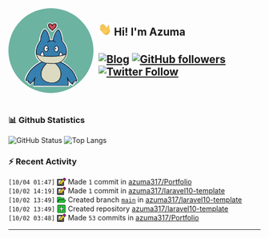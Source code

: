 <img width="170" height="170" align="left" style="float: left; margin: 0 10px 0 0; border-radius: 50%;" src="https://raw.githubusercontent.com/azuma317/azuma317/main/src/images/me.jpg">  

## <img width="26" height="26" src="https://raw.githubusercontent.com/azuma317/azuma317/main/src/images/wave.gif" width="27px"> Hi! I'm Azuma


[![Blog](https://img.shields.io/website?color=2D2D2D&style=flat-square&up_message=AzumaBlog&url=https%3A%2F%2Fpages.azumax.work)](https://pages.azumax.work)
[![GitHub followers](https://img.shields.io/github/followers/azuma317?color=333&label=Follow&logo=github&logoColor=fff&style=flat-square)](https://github.com/azuma317?tab=followers)
[![Twitter Follow](https://img.shields.io/static/v1?message=Twitter&color=333&label=@azumax_develop&logo=twitter&logoColor=fff&style=flat-square)](https://twitter.com/azumax_develop)
<br><br><br>
---

### 📊 Github Statistics
![GitHub Status](https://github-readme-stats.vercel.app/api?username=azuma317&count_private=true&show_icons=true&theme=dracula)
![Top Langs](https://github-readme-stats.vercel.app/api/top-langs/?username=azuma317&hide=TeX&layout=compact&theme=dracula)

### :zap: Recent Activity

<!--START_SECTION:activity-->
`[10/04 01:47]` <a href="https://github.com/azuma317" title="📝"><img alt="📝" src="https://github.com/azuma317/azuma317/raw/main/src/images/icons/commit.png" align="top" height="18"></a> Made `1` commit in [azuma317/Portfolio](https://github.com/azuma317/Portfolio)<br>`[10/02 14:19]` <a href="https://github.com/azuma317" title="📝"><img alt="📝" src="https://github.com/azuma317/azuma317/raw/main/src/images/icons/commit.png" align="top" height="18"></a> Made `1` commit in [azuma317/laravel10-template](https://github.com/azuma317/laravel10-template)<br>`[10/02 13:49]` <a href="https://github.com/azuma317" title="📂"><img alt="📂" src="https://github.com/azuma317/azuma317/raw/main/src/images/icons/create-branch.png" align="top" height="18"></a> Created branch [`main`](https://github.com/azuma317/laravel10-template/tree/main) in [azuma317/laravel10-template](https://github.com/azuma317/laravel10-template)<br>`[10/02 13:49]` <a href="https://github.com/azuma317" title="➕"><img alt="➕" src="https://github.com/azuma317/azuma317/raw/main/src/images/icons/create-repo.png" align="top" height="18"></a> Created repository [azuma317/laravel10-template](https://github.com/azuma317/laravel10-template)<br>`[10/02 03:48]` <a href="https://github.com/azuma317" title="📝"><img alt="📝" src="https://github.com/azuma317/azuma317/raw/main/src/images/icons/commit.png" align="top" height="18"></a> Made `53` commits in [azuma317/Portfolio](https://github.com/azuma317/Portfolio)
<!--END_SECTION:activity-->

---